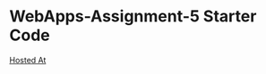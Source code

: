 # WebApps-Assignment-5 Starter Code
[Hosted At](https://44-563-web-apps-s22.github.io/webapps-s22-assignment-5-Rohith-Chittipolu/birds.html)